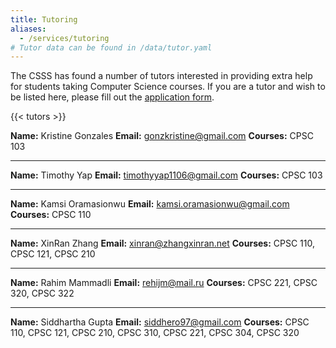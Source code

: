 ```yaml
---
title: Tutoring
aliases:
  - /services/tutoring
# Tutor data can be found in /data/tutor.yaml
---
```


The CSSS has found a number of tutors interested in providing extra help for
students taking Computer Science courses. If you are a tutor and wish to be
listed here, please fill out the
[application form](https://docs.google.com/forms/d/e/1FAIpQLScUMU5bdNh7Mb_NMn-Yr7YIGW2dF_CwvT72JMDuSujU58hi3Q/viewform).

{{< tutors >}}

**Name:** Kristine Gonzales
**Email:** <gonzkristine@gmail.com>
**Courses:** CPSC 103
___

**Name:** Timothy Yap
**Email:** <timothyyap1106@gmail.com>
**Courses:** CPSC 103
___

**Name:** Kamsi Oramasionwu
**Email:** <kamsi.oramasionwu@gmail.com>
**Courses:** CPSC 110

___

**Name:** XinRan Zhang
**Email:** <xinran@zhangxinran.net>
**Courses:** CPSC 110, CPSC 121, CPSC 210
___

**Name:** Rahim Mammadli
**Email:** <rehijm@mail.ru>
**Courses:** CPSC 221, CPSC 320, CPSC 322
___

**Name:** Siddhartha Gupta
**Email:** <siddhero97@gmail.com>
**Courses:** CPSC 110, CPSC 121, CPSC 210, CPSC 310, CPSC 221, CPSC 304, CPSC 320


